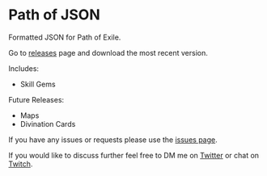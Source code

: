 # Path of JSON

Formatted JSON for Path of Exile. 

Go to [releases](https://github.com/MikeEgan1/path-of-json/releases) page and download the most recent version.

Includes:

- Skill Gems


Future Releases:

- Maps 
- Divination Cards


If you have any issues or requests please use the [issues page](https://github.com/MikeEgan1/path-of-json/issues).

If you would like to discuss further feel free to DM me on [Twitter](http://www.twitter.com/phegangaming) or chat on [Twitch](http://www.twitch.tv/phegan).


